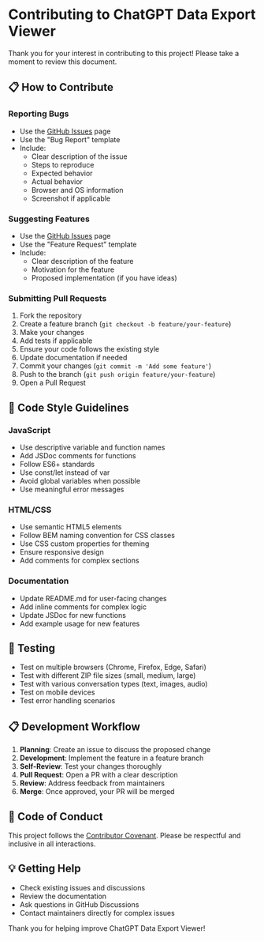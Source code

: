 # Contributing to ChatGPT Data Export Viewer

Thank you for your interest in contributing to this project! Please take a moment to review this document.

## 📋 How to Contribute

### Reporting Bugs
- Use the [GitHub Issues](https://github.com/lalajani68/ChatGPT-Data-Export-Viewer/issues) page
- Use the "Bug Report" template
- Include:
  - Clear description of the issue
  - Steps to reproduce
  - Expected behavior
  - Actual behavior
  - Browser and OS information
  - Screenshot if applicable

### Suggesting Features
- Use the [GitHub Issues](https://github.com/lalajani68/ChatGPT-Data-Export-Viewer/issues) page
- Use the "Feature Request" template
- Include:
  - Clear description of the feature
  - Motivation for the feature
  - Proposed implementation (if you have ideas)

### Submitting Pull Requests
1. Fork the repository
2. Create a feature branch (`git checkout -b feature/your-feature`)
3. Make your changes
4. Add tests if applicable
5. Ensure your code follows the existing style
6. Update documentation if needed
7. Commit your changes (`git commit -m 'Add some feature'`)
8. Push to the branch (`git push origin feature/your-feature`)
9. Open a Pull Request

## 📝 Code Style Guidelines

### JavaScript
- Use descriptive variable and function names
- Add JSDoc comments for functions
- Follow ES6+ standards
- Use const/let instead of var
- Avoid global variables when possible
- Use meaningful error messages

### HTML/CSS
- Use semantic HTML5 elements
- Follow BEM naming convention for CSS classes
- Use CSS custom properties for theming
- Ensure responsive design
- Add comments for complex sections

### Documentation
- Update README.md for user-facing changes
- Add inline comments for complex logic
- Update JSDoc for new functions
- Add example usage for new features

## 🧪 Testing

- Test on multiple browsers (Chrome, Firefox, Edge, Safari)
- Test with different ZIP file sizes (small, medium, large)
- Test with various conversation types (text, images, audio)
- Test on mobile devices
- Test error handling scenarios

## 📋 Development Workflow

1. **Planning**: Create an issue to discuss the proposed change
2. **Development**: Implement the feature in a feature branch
3. **Self-Review**: Test your changes thoroughly
4. **Pull Request**: Open a PR with a clear description
5. **Review**: Address feedback from maintainers
6. **Merge**: Once approved, your PR will be merged

## 🤝 Code of Conduct

This project follows the [Contributor Covenant](https://www.contributor-covenant.org/). Please be respectful and inclusive in all interactions.

## 💡 Getting Help

- Check existing issues and discussions
- Review the documentation
- Ask questions in GitHub Discussions
- Contact maintainers directly for complex issues

Thank you for helping improve ChatGPT Data Export Viewer!